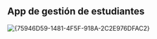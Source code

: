 ## App de gestión de estudiantes
![{75946D59-1481-4F5F-918A-2C2E976DFAC2}](https://github.com/user-attachments/assets/8146d0d8-b970-486f-9699-3f050dbef4be)
